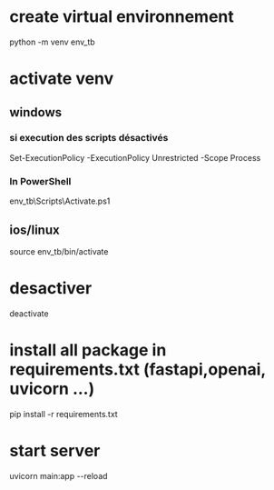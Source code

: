 # create virtual environnement
python -m venv env_tb

# activate venv
## windows
### si execution des scripts désactivés
Set-ExecutionPolicy -ExecutionPolicy Unrestricted -Scope Process
### In PowerShell
env_tb\Scripts\Activate.ps1

## ios/linux
source env_tb/bin/activate

# desactiver
deactivate

# install all package in requirements.txt (fastapi,openai, uvicorn ...)
pip install -r requirements.txt

# start server
uvicorn main:app --reload